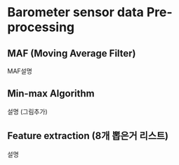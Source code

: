 # Barometer sensor data Pre-processing

## MAF (Moving Average Filter)

MAF설명

## Min-max Algorithm

설명 (그림추가)

## Feature extraction (8개 뽑은거 리스트)

설명

